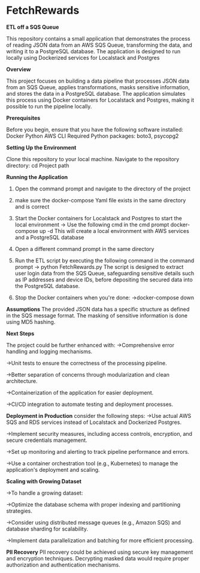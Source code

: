 # FetchRewards

**ETL off a SQS Queue**

This repository contains a small application that demonstrates the process of reading JSON data from an AWS SQS Queue, transforming the data, and writing it to a PostgreSQL database. The application is designed to run locally using Dockerized services for Localstack and Postgres

**Overview**

This project focuses on building a data pipeline that processes JSON data from an SQS Queue, applies transformations, masks sensitive information, and stores the data in a PostgreSQL database. The application simulates this process using Docker containers for Localstack and Postgres, making it possible to run the pipeline locally.

**Prerequisites**

Before you begin, ensure that you have the following software installed:
 Docker
 Python
 AWS CLI
 Required Python packages: boto3, psycopg2

**Setting Up the Environment**

Clone this repository to your local machine.
Navigate to the repository directory: cd Project path

**Running the Application**
1. Open the command prompt and navigate to the directory of the project
2. make sure the docker-compose Yaml file exists in the same directory and is correct
3. Start the Docker containers for Localstack and Postgres to start the local environment
   -> Use the following cmd in the cmd prompt
       docker-compose up -d
   This will create a local environment with AWS services and a PostgreSQL database
4. Open a different command prompt in the same directory
5. Run the ETL script by executing the following command in the command prompt
   ->   python FetchRewards.py
The script is designed to extract user login data from the SQS Queue, safeguarding sensitive details such as IP addresses and device IDs, before depositing the secured data into the PostgreSQL database.

6. Stop the Docker containers when you're done:
 ->docker-compose down

**Assumptions**
The provided JSON data has a specific structure as defined in the SQS message format.
The masking of sensitive information is done using MD5 hashing.

**Next Steps**

The project could be further enhanced with:
->Comprehensive error handling and logging mechanisms.

->Unit tests to ensure the correctness of the processing pipeline.

->Better separation of concerns through modularization and clean architecture.

->Containerization of the application for easier deployment.

->CI/CD integration to automate testing and deployment processes.

**Deployment in Production**
consider the following steps:
->Use actual AWS SQS and RDS services instead of Localstack and Dockerized Postgres.

->Implement security measures, including access controls, encryption, and secure credentials management.

->Set up monitoring and alerting to track pipeline performance and errors.

->Use a container orchestration tool (e.g., Kubernetes) to manage the application's deployment and scaling.

**Scaling with Growing Dataset**

->To handle a growing dataset:

->Optimize the database schema with proper indexing and partitioning strategies.

->Consider using distributed message queues (e.g., Amazon SQS) and database sharding for scalability.

->Implement data parallelization and batching for more efficient processing.

**PII Recovery**
PII recovery could be achieved using secure key management and encryption techniques. Decrypting masked data would require proper authorization and authentication mechanisms.
   

 
